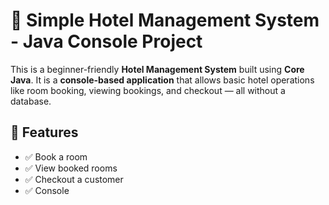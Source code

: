 # 🏨 Simple Hotel Management System - Java Console Project

This is a beginner-friendly **Hotel Management System** built using **Core Java**. It is a **console-based application** that allows basic hotel operations like room booking, viewing bookings, and checkout — all without a database.

## 📌 Features

- ✅ Book a room
- ✅ View booked rooms
- ✅ Checkout a customer
- ✅ Console
